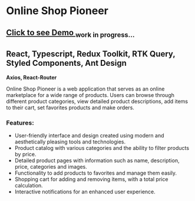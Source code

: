 <h1>Online Shop Pioneer</h1>
<h2><a href='https://famous-heliotrope-04888a.netlify.app/'>Click to see Demo </a><sub>work in progress...</sub></h2>
<h2>React, Typescript, Redux Toolkit, RTK Query, Styled Components, Ant Design</h2>
<b>Axios, React-Router</b>

<p>Online Shop Pioneer is a web application that serves as an online marketplace for a wide range of products. Users can browse through different product categories, view detailed product descriptions, add items to their cart, set favorites products and make orders.</p>

<h3>Features:</h3>
<ul>
  <li>User-friendly interface and design created using modern and aesthetically pleasing tools and technologies.</li>
  <li>Product catalog with various categories and the ability to filter products by price.</li>
  <li>Detailed product pages with information such as name, description, price, categories and images.</li>
  <li>Functionality to add products to favorites and manage them easily.</li>
  <li>Shopping cart for adding and removing items, with a total price calculation.</li>
  <li>Interactive notifications for an enhanced user experience.</li>
</ul>